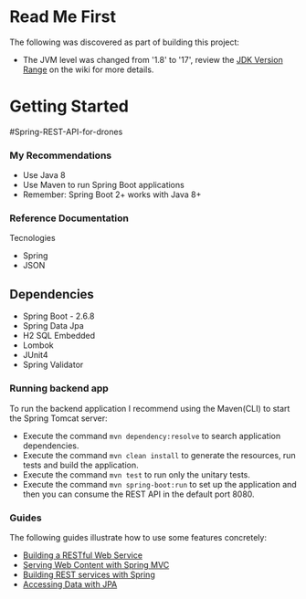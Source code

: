 # Read Me First

The following was discovered as part of building this project:

* The JVM level was changed from '1.8' to '17', review
  the [JDK Version Range](https://github.com/spring-projects/spring-framework/wiki/Spring-Framework-Versions#jdk-version-range)
  on the wiki for more details.

# Getting Started

#Spring-REST-API-for-drones

### My Recommendations

- Use Java 8
- Use Maven to run Spring Boot applications
- Remember: Spring Boot 2+ works with Java 8+


### Reference Documentation
Tecnologies
* Spring
* JSON
## Dependencies
* Spring Boot - 2.6.8
* Spring Data Jpa 
* H2 SQL Embedded
* Lombok
* JUnit4
* Spring Validator
### Running backend app

To run the backend application I recommend using the Maven(CLI) to start the Spring Tomcat server:
* Execute the command ``` mvn dependency:resolve ``` to search application dependencies.
* Execute the command ``` mvn clean install ``` to generate the resources, run tests and build the application.
* Execute the command ``` mvn test ``` to run only the unitary tests.
* Execute the command ``` mvn spring-boot:run ``` to set up the application and then you can consume the REST API in the default port 8080.

### Guides

The following guides illustrate how to use some features concretely:

* [Building a RESTful Web Service](https://spring.io/guides/gs/rest-service/)
* [Serving Web Content with Spring MVC](https://spring.io/guides/gs/serving-web-content/)
* [Building REST services with Spring](https://spring.io/guides/tutorials/rest/)
* [Accessing Data with JPA](https://spring.io/guides/gs/accessing-data-jpa/)

